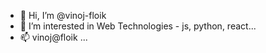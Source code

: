 - 👋 Hi, I’m @vinoj-floik
- 👀 I’m interested in Web Technologies - js, python, react...
- 📫 vinoj@floik ...

<!---
vinoj-floik/vinoj-floik is a ✨ special ✨ repository because its `README.md` (this file) appears on your GitHub profile.
You can click the Preview link to take a look at your changes.
--->
